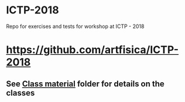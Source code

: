 # ICTP-2018
Repo for exercises and tests for workshop at ICTP - 2018

# https://github.com/artfisica/ICTP-2018

## See [Class material](https://github.com/artfisica/ICTP-2018/tree/master/class-material) folder for details on the classes
